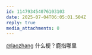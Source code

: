 ```yaml
---
id: 114793454076103103
date: 2025-07-04T06:05:01.504Z
reply: true
media_attachments: 0
---
```


[@laozhang](https://suo.si/@laozhang) 什么梗？鹿指哪里

